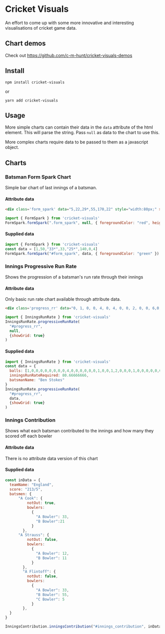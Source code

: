 # Cricket Visuals

An effort to come up with some more innovative and interesting visualisations of cricket game data.

## Chart demos
Check out https://github.com/c-m-hunt/cricket-visuals-demos

## Install
```
npm install cricket-visuals
```
or
```
yarn add cricket-visuals
```

## Usage
More simple charts can contain their data in the `data` attribute of the html element. This will parse the string. Pass `null` as data to the chart to use this.

More complex charts require data to be passed to them as a javascript object.

## Charts

### Batsman Form Spark Chart
Simple bar chart of last innings of a batsman.

#### Attribute data
```html
<div class='form_spark' data="5,22,29*,55,170,22" style="width:80px;" ></div>
```

```javascript
import { FormSpark } from 'cricket-visuals'
FormSpark.formSpark(".form_spark", null, { foregroundColor: "red", height: 100, width: 400 })
```

#### Supplied data
```javascript
import { FormSpark } from 'cricket-visuals'
const data = [1,50,"33*",33,"25*",140,0,4]
FormSpark.formSpark("#form_spark", data, { foregroundColor: "green" })
```

### Innings Progressive Run Rate
Shows the progression of a batsman's run rate through their innings
#### Attribute data
Only basic run rate chart available through attribute data.
```html
<div class='progress_rr' data="0, 1, 0, 0, 4, 0, 4, 0, 0, 2, 0, 0, 6,0, 1, 0, 0, 4, 0, 4, 0, 0, 2, 0, 0, 6,0, 1, 0, 0, 4, 0, 4, 0, 0, 2, 0, 0, 6" style="width: 500px;" ></div>
```
```javascript
import { InningsRunRate } from 'cricket-visuals'
InningsRunRate.progressiveRunRate(
  "#progress_rr",
  null,
  {showGrid: true}
)
```
#### Supplied data
```javascript
import { InningsRunRate } from 'cricket-visuals'
const data = {
  balls: [1,0,0,0,0,0,0,0,0,4,0,0,0,0,0,0,1,0,0,1,2,0,0,0,1,0,0,0,0,0,0,0,4,0,1,0,1,1,0,1,0,0,1,1,1,0,1,2,2,2,1,0,1,0,1,0,1,0,1,0,2,1,0,4,0,1,0,0,1,1,0,0,0,0,1,0,2,0,0,1,1,0,1,1,1,0,0,1,4,1,4,1,1,6,1,0,0,6,6,1,1],
  inningsRunRateRequired: 80.66666666,
  batsmanName: "Ben Stokes"
}
InningsRunRate.progressiveRunRate(
  "#progress_rr",
  data,
  {showGrid: true}
)
```

### Innings Contribution
Shows what each batsman contributed to the innings and how many they scored off each bowler
#### Attribute data
There is no attribute data version of this chart
#### Supplied data
```javascript
const inData = {
  teamName: "England",
  score: "213/5",
  batsmen: {
      "A Cook": {
          notOut: true,
          bowlers:
            {
              "A Bowler": 33,
              "B Bowler":21
            }
        },
      "A Strauss": {
          notOut: false,
          bowlers:
            {
              "A Bowler": 12,
              "B Bowler": 11
            }
        },
        "A Flintoff": {
          notOut: false,
          bowlers:
            {
              "A Bowler": 33,
              "B Bowler": 55,
              "C Bowler": 5
            }
        },
  }
}

InningsContribution.inningsContribution("#innings_contribution", inData);
```
